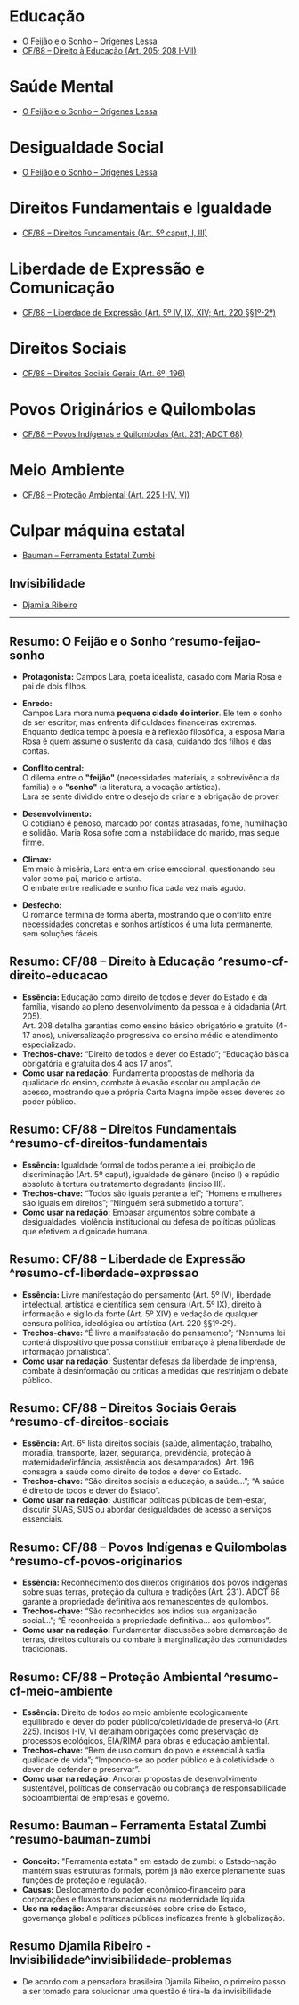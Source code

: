 # Educação
- [O Feijão e o Sonho – Orígenes Lessa](#resumo-feijao-sonho)
- [CF/88 – Direito à Educação (Art. 205; 208 I-VII)](#resumo-cf-direito-educacao)

# Saúde Mental
- [O Feijão e o Sonho – Orígenes Lessa](#resumo-feijao-sonho)

# Desigualdade Social
- [O Feijão e o Sonho – Orígenes Lessa](#resumo-feijao-sonho)

# Direitos Fundamentais e Igualdade
- [CF/88 – Direitos Fundamentais (Art. 5º caput, I, III)](#resumo-cf-direitos-fundamentais)

# Liberdade de Expressão e Comunicação
- [CF/88 – Liberdade de Expressão (Art. 5º IV, IX, XIV; Art. 220 §§1º-2º)](#resumo-cf-liberdade-expressao)

# Direitos Sociais
- [CF/88 – Direitos Sociais Gerais (Art. 6º; 196)](#resumo-cf-direitos-sociais)

# Povos Originários e Quilombolas
- [CF/88 – Povos Indígenas e Quilombolas (Art. 231; ADCT 68)](#resumo-cf-povos-originarios)

# Meio Ambiente
- [CF/88 – Proteção Ambiental (Art. 225 I-IV, VI)](#resumo-cf-meio-ambiente)

# Culpar máquina estatal 
- [Bauman – Ferramenta Estatal Zumbi](#resumo-bauman-zumbi)

## Invisibilidade
- [Djamila Ribeiro](#invisibilidade-problemas)

---

## Resumo: O Feijão e o Sonho ^resumo-feijao-sonho

- **Protagonista:** Campos Lara, poeta idealista, casado com Maria Rosa e pai de dois filhos.

- **Enredo:**  
  Campos Lara mora numa **pequena cidade do interior**. Ele tem o sonho de ser escritor, mas enfrenta dificuldades financeiras extremas.  
  Enquanto dedica tempo à poesia e à reflexão filosófica, a esposa Maria Rosa é quem assume o sustento da casa, cuidando dos filhos e das contas.

- **Conflito central:**  
  O dilema entre o **"feijão"** (necessidades materiais, a sobrevivência da família) e o **"sonho"** (a literatura, a vocação artística).  
  Lara se sente dividido entre o desejo de criar e a obrigação de prover.

- **Desenvolvimento:**  
  O cotidiano é penoso, marcado por contas atrasadas, fome, humilhação e solidão. Maria Rosa sofre com a instabilidade do marido, mas segue firme.

- **Climax:**  
  Em meio à miséria, Lara entra em crise emocional, questionando seu valor como pai, marido e artista.  
  O embate entre realidade e sonho fica cada vez mais agudo.

- **Desfecho:**  
  O romance termina de forma aberta, mostrando que o conflito entre necessidades concretas e sonhos artísticos é uma luta permanente, sem soluções fáceis.

## Resumo: CF/88 – Direito à Educação ^resumo-cf-direito-educacao
- **Essência:** Educação como direito de todos e dever do Estado e da família, visando ao pleno desenvolvimento da pessoa e à cidadania (Art. 205).  
  Art. 208 detalha garantias como ensino básico obrigatório e gratuito (4-17 anos), universalização progressiva do ensino médio e atendimento especializado.  
- **Trechos-chave:** “Direito de todos e dever do Estado”; “Educação básica obrigatória e gratuita dos 4 aos 17 anos”.  
- **Como usar na redação:** Fundamenta propostas de melhoria da qualidade do ensino, combate à evasão escolar ou ampliação de acesso, mostrando que a própria Carta Magna impõe esses deveres ao poder público.

## Resumo: CF/88 – Direitos Fundamentais ^resumo-cf-direitos-fundamentais
- **Essência:** Igualdade formal de todos perante a lei, proibição de discriminação (Art. 5º caput), igualdade de gênero (inciso I) e repúdio absoluto à tortura ou tratamento degradante (inciso III).  
- **Trechos-chave:** “Todos são iguais perante a lei”; “Homens e mulheres são iguais em direitos”; “Ninguém será submetido a tortura”.  
- **Como usar na redação:** Embasar argumentos sobre combate a desigualdades, violência institucional ou defesa de políticas públicas que efetivem a dignidade humana.

## Resumo: CF/88 – Liberdade de Expressão ^resumo-cf-liberdade-expressao
- **Essência:** Livre manifestação do pensamento (Art. 5º IV), liberdade intelectual, artística e científica sem censura (Art. 5º IX), direito à informação e sigilo da fonte (Art. 5º XIV) e vedação de qualquer censura política, ideológica ou artística (Art. 220 §§1º-2º).  
- **Trechos-chave:** “É livre a manifestação do pensamento”; “Nenhuma lei conterá dispositivo que possa constituir embaraço à plena liberdade de informação jornalística”.  
- **Como usar na redação:** Sustentar defesas da liberdade de imprensa, combate à desinformação ou críticas a medidas que restrinjam o debate público.

## Resumo: CF/88 – Direitos Sociais Gerais ^resumo-cf-direitos-sociais
- **Essência:** Art. 6º lista direitos sociais (saúde, alimentação, trabalho, moradia, transporte, lazer, segurança, previdência, proteção à maternidade/infância, assistência aos desamparados). Art. 196 consagra a saúde como direito de todos e dever do Estado.  
- **Trechos-chave:** “São direitos sociais a educação, a saúde…”; “A saúde é direito de todos e dever do Estado”.  
- **Como usar na redação:** Justificar políticas públicas de bem-estar, discutir SUAS, SUS ou abordar desigualdades de acesso a serviços essenciais.

## Resumo: CF/88 – Povos Indígenas e Quilombolas ^resumo-cf-povos-originarios
- **Essência:** Reconhecimento dos direitos originários dos povos indígenas sobre suas terras, proteção da cultura e tradições (Art. 231). ADCT 68 garante a propriedade definitiva aos remanescentes de quilombos.  
- **Trechos-chave:** “São reconhecidos aos índios sua organização social…”; “É reconhecida a propriedade definitiva… aos quilombos”.  
- **Como usar na redação:** Fundamentar discussões sobre demarcação de terras, direitos culturais ou combate à marginalização das comunidades tradicionais.

## Resumo: CF/88 – Proteção Ambiental ^resumo-cf-meio-ambiente
- **Essência:** Direito de todos ao meio ambiente ecologicamente equilibrado e dever do poder público/coletividade de preservá-lo (Art. 225). Incisos I-IV, VI detalham obrigações como preservação de processos ecológicos, EIA/RIMA para obras e educação ambiental.  
- **Trechos-chave:** “Bem de uso comum do povo e essencial à sadia qualidade de vida”; “Impondo-se ao poder público e à coletividade o dever de defender e preservar”.  
- **Como usar na redação:** Ancorar propostas de desenvolvimento sustentável, políticas de conservação ou cobrança de responsabilidade socioambiental de empresas e governo.




## Resumo: Bauman – Ferramenta Estatal Zumbi ^resumo-bauman-zumbi
- **Conceito:** "Ferramenta estatal" em estado de zumbi: o Estado‑nação mantém suas estruturas formais, porém já não exerce plenamente suas funções de proteção e regulação.  
- **Causas:** Deslocamento do poder econômico‑financeiro para corporações e fluxos transnacionais na modernidade líquida.  
- **Uso na redação:** Amparar discussões sobre crise do Estado, governança global e políticas públicas ineficazes frente à globalização.

## Resumo Djamila Ribeiro - Invisibilidade^invisibilidade-problemas
- De acordo com a pensadora brasileira Djamila Ribeiro, o primeiro passo a ser tomado para solucionar uma questão é tirá-la da invisibilidade